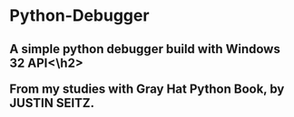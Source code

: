 # Python-Debugger
<h2>A simple python debugger build with Windows 32 API<\h2>

From my studies with Gray Hat Python Book, by JUSTIN SEITZ.
